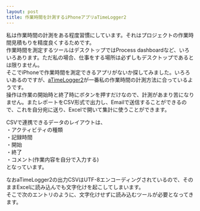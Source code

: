 ```yaml
---
layout: post
title: 作業時間を計測するiPhoneアプリaTimeLogger2
---
```


私は作業時間の計測をある程度習慣にしています。それはプロジェクトの作業時間見積もりを精度良くするためです。  
作業時間を測定するツールはデスクトップではProcess dashboardなど、いろいろあります。ただ私の場合、仕事をする場所は必ずしもデスクトップであるとは限りません。  
そこでiPhoneで作業時間を測定できるアプリがないか探してみました。いろろいあるのですが、[aTimeLogger2](https://itunes.apple.com/jp/app/atimelogger-2/id576718804)が一番私の作業時間の計測方法に合っているようです。  
操作は作業の開始時と終了時にボタンを押すだけなので、計測があまり苦になりません。またレポートをCSV形式で出力し、Emailで送信することができるので、これを自分宛に送り、Excelで開いて集計に使うことができます。

CSVで連携できるデータのレイアウトは、  
・アクティビティの種類  
・記録時間  
・開始  
・終了  
・コメント(作業内容を自分で入力する)  
となっています。

なおaTimeLogger2の出力CSVはUTF-8エンコーディングされているので、そのままExcelに読み込んでも文字化けを起こしてしまいます。  
そこで次のエントリのように、文字化けせずに読み込むツールが必要となってきます。
